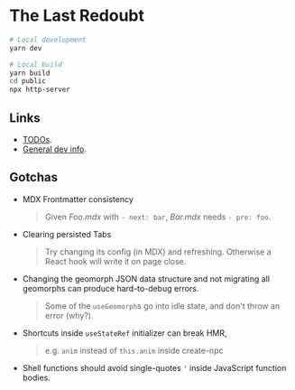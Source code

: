# The Last Redoubt

```sh
# Local development
yarn dev

# Local build
yarn build
cd public
npx http-server
```
## Links

- [TODOs](/docs/TODO.md).
- [General dev info](/docs/DEV-INFO.md).

## Gotchas

- MDX Frontmatter consistency
  > Given _Foo.mdx_ with `- next: bar`, _Bar.mdx_ needs `- pre: foo`.

- Clearing persisted Tabs
  > Try changing its config (in MDX) and refreshing.
  > Otherwise a React hook will write it on page close.

- Changing the geomorph JSON data structure and not migrating all geomorphs can produce hard-to-debug errors.
  > Some of the `useGeomorph`s go into idle state, and don't throw an error (why?).

- Shortcuts inside `useStateRef` initializer can break HMR,
  > e.g. `anim` instead of `this.anim` inside create-npc

- Shell functions should avoid single-quotes `'` inside JavaScript function bodies.
